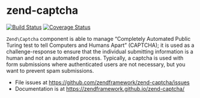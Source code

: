 # zend-captcha

[![Build Status](https://secure.travis-ci.org/zendframework/zend-captcha.svg?branch=master)](https://secure.travis-ci.org/zendframework/zend-captcha)
[![Coverage Status](https://coveralls.io/repos/zendframework/zend-captcha/badge.svg?branch=master)](https://coveralls.io/r/zendframework/zend-captcha?branch=master)

`Zend\Captcha` component is able to manage “Completely Automated Public Turing
test to tell Computers and Humans Apart” (CAPTCHA); it is used as a
challenge-response to ensure that the individual submitting information is a
human and not an automated process. Typically, a captcha is used with form
submissions where authenticated users are not necessary, but you want to prevent
spam submissions.

- File issues at https://github.com/zendframework/zend-captcha/issues
- Documentation is at https://zendframework.github.io/zend-captcha/
